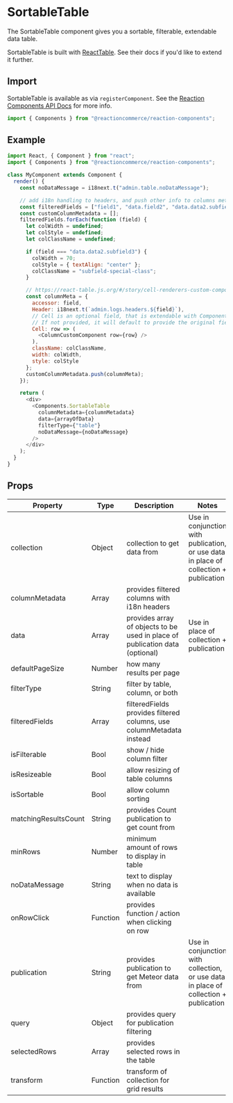 # SortableTable

The SortableTable component gives you a sortable, filterable, extendable data table.

SortableTable is built with [ReactTable](https://react-table.js.org/#/story/readm). See their docs if you'd like to extend it further.

## Import

SortableTable is available as via `registerComponent`. See the [Reaction Components API Docs](https://docs.reactioncommerce.com/reaction-docs/master/components-api) for more info.

```javascript
import { Components } from "@reactioncommerce/reaction-components";
```

## Example

```javascript
import React, { Component } from "react";
import { Components } from "@reactioncommerce/reaction-components";

class MyComponent extends Component {
  render() {
    const noDataMessage = i18next.t("admin.table.noDataMessage");

    // add i18n handling to headers, and push other info to columns meta
    const filteredFields = ["field1", "data.field2", "data.data2.subfield3", "field4"];
    const customColumnMetadata = [];
    filteredFields.forEach(function (field) {
      let colWidth = undefined;
      let colStyle = undefined;
      let colClassName = undefined;

      if (field === "data.data2.subfield3") {
        colWidth = 70;
        colStyle = { textAlign: "center" };
        colClassName = "subfield-special-class";
      }

      // https://react-table.js.org/#/story/cell-renderers-custom-components
      const columnMeta = {
        accessor: field,
        Header: i18next.t(`admin.logs.headers.${field}`),
        // Cell is an optional field, that is extendable with Components.
        // If not provided, it will default to provide the original field data
        Cell: row => (
          <ColumnCustomComponent row={row} />
        ),
        className: colClassName,
        width: colWidth,
        style: colStyle
      };
      customColumnMetadata.push(columnMeta);
    });

    return (
      <div>
        <Components.SortableTable
          columnMetadata={columnMetadata}
          data={arrayOfData}
          filterType={"table"}
          noDataMessage={noDataMessage}
        />
      </div>
    );
  }
}
```

## Props

| Property             | Type     | Description                                                                  | Notes                                                                                 |
| -------------------- | -------- | ---------------------------------------------------------------------------- | ------------------------------------------------------------------------------------- |
| collection           | Object   | collection to get data from                                                  | Use in conjunction with publication, or use data in place of collection + publication |
| columnMetadata       | Array    | provides filtered columns with i18n headers                                  |                                                                                       |
| data                 | Array    | provides array of objects to be used in place of publication data (optional) | Use in place of collection + publication                                              |
| defaultPageSize      | Number   | how many results per page                                                    |                                                                                       |
| filterType           | String   | filter by table, column, or both                                             |                                                                                       |
| filteredFields       | Array    | filteredFields provides filtered columns, use columnMetadata instead         |                                                                                       |
| isFilterable         | Bool     | show / hide column filter                                                    |                                                                                       |
| isResizeable         | Bool     | allow resizing of table columns                                              |                                                                                       |
| isSortable           | Bool     | allow column sorting                                                         |                                                                                       |
| matchingResultsCount | String   | provides Count publication to get count from                                 |                                                                                       |
| minRows              | Number   | minimum amount of rows to display in table                                   |                                                                                       |
| noDataMessage        | String   | text to display when no data is available                                    |                                                                                       |
| onRowClick           | Function | provides function / action when clicking on row                              |                                                                                       |
| publication          | String   | provides publication to get Meteor data from                                 | Use in conjunction with collection, or use data in place of collection + publication  |
| query                | Object   | provides query for publication filtering                                     |                                                                                       |
| selectedRows         | Array    | provides selected rows in the table                                          |                                                                                       |
| transform            | Function | transform of collection for grid results                                     |                                                                                       |
